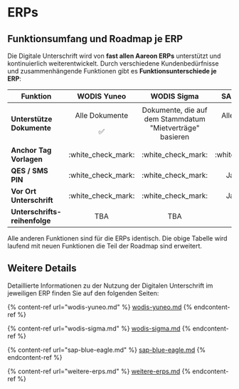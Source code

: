 # ERPs

## Funktionsumfang und Roadmap je ERP

Die Digitale Unterschrift wird von **fast allen Aareon ERPs** unterstützt und kontinuierlich weiterentwickelt. Durch verschiedene Kundenbedürfnisse und zusammenhängende Funktionen gibt es **Funktionsunterschiede je ERP**:

| Funktion                      |                                             WODIS Yuneo                                            |                        WODIS Sigma                        |                                           SAP Blue Eagle                                           |
| ----------------------------- | :------------------------------------------------------------------------------------------------: | :-------------------------------------------------------: | :------------------------------------------------------------------------------------------------: |
| **Unterstütze Dokumente**     | <p>Alle Dokumente</p><p><span data-gb-custom-inline data-tag="emoji" data-code="2705">✅</span></p> | Dokumente, die auf dem Stammdatum "Mietverträge" basieren | <p>Alle Dokumente</p><p><span data-gb-custom-inline data-tag="emoji" data-code="2705">✅</span></p> |
| **Anchor Tag Vorlagen**       |                                        :white\_check\_mark:                                        |                    :white\_check\_mark:                   |                                        :white\_check\_mark:                                        |
| **QES / SMS PIN**             |                                        :white\_check\_mark:                                        |                    :white\_check\_mark:                   |                                             Januar 2024                                            |
| **Vor Ort Unterschrift**      |                                        :white\_check\_mark:                                        |                    :white\_check\_mark:                   |                                             Januar 2024                                            |
| **Unterschrifts-reihenfolge** |                                                 TBA                                                |                            TBA                            |                                                 TBA                                                |

Alle anderen Funktionen sind für die ERPs identisch. Die obige Tabelle wird laufend mit neuen Funktionen die Teil der Roadmap sind erweitert.

## Weitere Details

Detaillierte Informationen zu der Nutzung der Digitalen Unterschrift im jeweiligen ERP finden Sie auf den folgenden Seiten:

{% content-ref url="wodis-yuneo.md" %}
[wodis-yuneo.md](wodis-yuneo.md)
{% endcontent-ref %}

{% content-ref url="wodis-sigma.md" %}
[wodis-sigma.md](wodis-sigma.md)
{% endcontent-ref %}

{% content-ref url="sap-blue-eagle.md" %}
[sap-blue-eagle.md](sap-blue-eagle.md)
{% endcontent-ref %}

{% content-ref url="weitere-erps.md" %}
[weitere-erps.md](weitere-erps.md)
{% endcontent-ref %}
